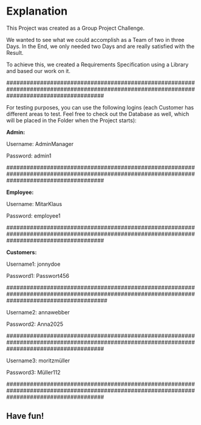 <h1><strong>Explanation</strong></h1>

This Project was created as a Group Project Challenge.

We wanted to see what we could accomplish as a Team of two in three Days. In the End, we only needed two Days and are really satisfied with the Result.

To achieve this, we created a Requirements Specification using a Library and based our work on it.

#############################################################################################################################################

For testing purposes, you can use the following logins (each Customer has different areas to test. Feel free to check out the Database as well, which will be placed in the Folder when the Project starts):

**Admin:**

Username: AdminManager  

Password: admin1  

#############################################################################################################################################

**Employee:**

Username: MitarKlaus  

Password: employee1  

#############################################################################################################################################

**Customers:**

Username1: jonnydoe  

Password1: Passwort456  

##############################################################################################################################################

Username2: annawebber  

Password2: Anna2025  

#############################################################################################################################################

Username3: moritzmüller  

Password3: Müller112  

#############################################################################################################################################

<h2><strong>Have fun!</strong></h2>
